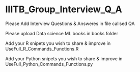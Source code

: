 # IIITB_Group_Interview_Q_A

Please Add Interview Questions & Answeres in file callsed QA

Please upload Data science ML books in books folder

Add your R snipets you wish to share & improve in UseFull_R_Commands_Functions.R

Add your Python snipets you wish to share & improve in UseFull_Python_Commands_Functions.py

